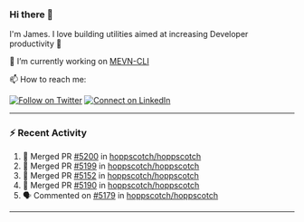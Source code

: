 ### Hi there 👋

I'm James. I love building utilities aimed at increasing Developer productivity :raised_hands: 

🔭 I’m currently working on [MEVN-CLI](https://github.com/madlabsinc/mevn-cli)

📫 How to reach me:

[![Follow on Twitter](https://img.shields.io/badge/--twitter?label=Twitter&logo=Twitter&style=social)](https://twitter.com/james_madhacks) [![Connect on LinkedIn](https://img.shields.io/badge/--linkedin?label=LinkedIn&logo=LinkedIn&style=social)](https://www.linkedin.com/in/jamesgeorge007)

---

### :zap: Recent Activity

<!--START_SECTION:activity-->
1. 🎉 Merged PR [#5200](https://github.com/hoppscotch/hoppscotch/pull/5200) in [hoppscotch/hoppscotch](https://github.com/hoppscotch/hoppscotch)
2. 🎉 Merged PR [#5199](https://github.com/hoppscotch/hoppscotch/pull/5199) in [hoppscotch/hoppscotch](https://github.com/hoppscotch/hoppscotch)
3. 🎉 Merged PR [#5152](https://github.com/hoppscotch/hoppscotch/pull/5152) in [hoppscotch/hoppscotch](https://github.com/hoppscotch/hoppscotch)
4. 🎉 Merged PR [#5190](https://github.com/hoppscotch/hoppscotch/pull/5190) in [hoppscotch/hoppscotch](https://github.com/hoppscotch/hoppscotch)
5. 🗣 Commented on [#5179](https://github.com/hoppscotch/hoppscotch/issues/5179#issuecomment-3000831090) in [hoppscotch/hoppscotch](https://github.com/hoppscotch/hoppscotch)
<!--END_SECTION:activity-->

---

<!--
**jamesgeorge007/jamesgeorge007** is a ✨ _special_ ✨ repository because its `README.md` (this file) appears on your GitHub profile.

Here are some ideas to get you started:

- 🌱 I’m currently learning ...
- 👯 I’m looking to collaborate on ...
- 🤔 I’m looking for help with ...
- 💬 Ask me about ...
- 😄 Pronouns: ...
- ⚡ Fun fact: ...
-->

